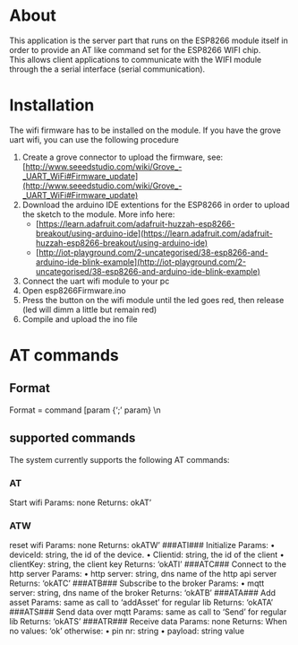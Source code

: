 # About #
This application is the server part that runs on the ESP8266 module itself in order to provide an AT like command set for the ESP8266 WIFI chip.  
This allows client applications to communicate with the WIFI module through the a serial interface (serial communication).

# Installation #
The wifi firmware has to be installed on the module. If you have the grove uart wifi, you can use the following procedure
  1. Create a grove connector to upload the firmware, see: [http://www.seeedstudio.com/wiki/Grove_-_UART_WiFi#Firmware_update](http://www.seeedstudio.com/wiki/Grove_-_UART_WiFi#Firmware_update)
  2. Download the arduino IDE extentions for the ESP8266 in order to upload the sketch to the module. More info here:
		- [https://learn.adafruit.com/adafruit-huzzah-esp8266-breakout/using-arduino-ide](https://learn.adafruit.com/adafruit-huzzah-esp8266-breakout/using-arduino-ide)
		- [http://iot-playground.com/2-uncategorised/38-esp8266-and-arduino-ide-blink-example](http://iot-playground.com/2-uncategorised/38-esp8266-and-arduino-ide-blink-example)
  3. Connect the uart wifi module to your pc
  4. Open esp8266Firmware.ino
  5. Press the button on the wifi module until the led goes red, then release (led will dimm a little but remain red)
  6. Compile and upload the ino file
  

# AT commands #
## Format ##
Format = command [param {‘;’ param} \n
## supported commands ##
The system currently supports the following AT commands:

### AT ###
Start wifi
Params: none
Returns: okAT’
### ATW ###
reset wifi
Params: none
Returns: okATW’
###ATI###
Initialize
Params: 
•	deviceId: string, the id of the device.
•	Clientid: string, the id of the client
•	clientKey: string, the client key
Returns: ‘okATI’
###ATC###
Connect to the http server
Params: 
•	http server: string, dns name of the http api server
Returns: ‘okATC’
###ATB###
Subscribe to the broker
Params: 
•	mqtt server: string, dns name of the broker
Returns: ‘okATB’
###ATA###
Add asset
Params:  same as call to ‘addAsset’ for regular lib
Returns: ‘okATA’
###ATS###
Send data over mqtt
Params:  same as call to ‘Send’ for regular lib
Returns: ‘okATS’
###ATR###
Receive data
Params: none
Returns:
When no values: ‘ok’
otherwise:
•	pin nr: string
•	payload: string value

